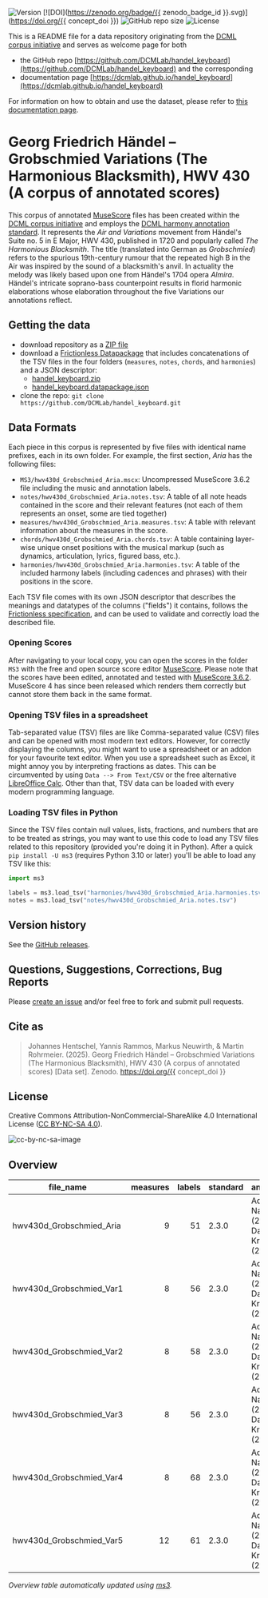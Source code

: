 ![Version](https://img.shields.io/github/v/release/DCMLab/handel_keyboard?display_name=tag)
[![DOI](https://zenodo.org/badge/{{ zenodo_badge_id }}.svg)](https://doi.org/{{ concept_doi }})
![GitHub repo size](https://img.shields.io/github/repo-size/DCMLab/handel_keyboard)
![License](https://img.shields.io/badge/license-CC%20BY--NC--SA%204.0-9cf)


This is a README file for a data repository originating from the [DCML corpus initiative](https://github.com/DCMLab/dcml_corpora)
and serves as welcome page for both 

* the GitHub repo [https://github.com/DCMLab/handel_keyboard](https://github.com/DCMLab/handel_keyboard) and the corresponding
* documentation page [https://dcmlab.github.io/handel_keyboard](https://dcmlab.github.io/handel_keyboard)

For information on how to obtain and use the dataset, please refer to [this documentation page](https://dcmlab.github.io/handel_keyboard/introduction).

# Georg Friedrich Händel – Grobschmied Variations (The Harmonious Blacksmith), HWV 430 (A corpus of annotated scores)


This corpus of annotated [MuseScore](https://musescore.org) files has been created within
the [DCML corpus initiative](https://github.com/DCMLab/dcml_corpora) and employs
the [DCML harmony annotation standard](https://github.com/DCMLab/standards). It represents the 
_Air and Variations_ movement from Händel's Suite no. 5 in E Major, HWV 430, published in 1720 and
popularly called _The Harmonious Blacksmith_. The title (translated into German as _Grobschmied_) 
refers to the spurious 19th-century rumour that the repeated high B in the Air was inspired by the 
sound of a blacksmith's anvil. In actuality the melody was likely based upon one from Händel's 1704
opera _Almira_. Händel's intricate soprano-bass counterpoint results in florid harmonic elaborations
whose elaboration throughout the five Variations our annotations reflect.

## Getting the data

* download repository as a [ZIP file](https://github.com/DCMLab/handel_keyboard/archive/main.zip)
* download a [Frictionless Datapackage](https://specs.frictionlessdata.io/data-package/) that includes concatenations
  of the TSV files in the four folders (`measures`, `notes`, `chords`, and `harmonies`) and a JSON descriptor:
  * [handel_keyboard.zip](https://github.com/DCMLab/handel_keyboard/releases/latest/download/handel_keyboard.zip)
  * [handel_keyboard.datapackage.json](https://github.com/DCMLab/handel_keyboard/releases/latest/download/handel_keyboard.datapackage.json)
* clone the repo: `git clone https://github.com/DCMLab/handel_keyboard.git` 


## Data Formats

Each piece in this corpus is represented by five files with identical name prefixes, each in its own folder. 
For example, the first section, *Aria* has the following files:

* `MS3/hwv430d_Grobschmied_Aria.mscx`: Uncompressed MuseScore 3.6.2 file including the music and annotation labels.
* `notes/hwv430d_Grobschmied_Aria.notes.tsv`: A table of all note heads contained in the score and their relevant features (not each of them represents an onset, some are tied together)
* `measures/hwv430d_Grobschmied_Aria.measures.tsv`: A table with relevant information about the measures in the score.
* `chords/hwv430d_Grobschmied_Aria.chords.tsv`: A table containing layer-wise unique onset positions with the musical markup (such as dynamics, articulation, lyrics, figured bass, etc.).
* `harmonies/hwv430d_Grobschmied_Aria.harmonies.tsv`: A table of the included harmony labels (including cadences and phrases) with their positions in the score.

Each TSV file comes with its own JSON descriptor that describes the meanings and datatypes of the columns ("fields") it contains,
follows the [Frictionless specification](https://specs.frictionlessdata.io/tabular-data-resource/),
and can be used to validate and correctly load the described file. 

### Opening Scores

After navigating to your local copy, you can open the scores in the folder `MS3` with the free and open source score
editor [MuseScore](https://musescore.org). Please note that the scores have been edited, annotated and tested with
[MuseScore 3.6.2](https://github.com/musescore/MuseScore/releases/tag/v3.6.2). 
MuseScore 4 has since been released which renders them correctly but cannot store them back in the same format.

### Opening TSV files in a spreadsheet

Tab-separated value (TSV) files are like Comma-separated value (CSV) files and can be opened with most modern text
editors. However, for correctly displaying the columns, you might want to use a spreadsheet or an addon for your
favourite text editor. When you use a spreadsheet such as Excel, it might annoy you by interpreting fractions as
dates. This can be circumvented by using `Data --> From Text/CSV` or the free alternative
[LibreOffice Calc](https://www.libreoffice.org/download/download/). Other than that, TSV data can be loaded with
every modern programming language.

### Loading TSV files in Python

Since the TSV files contain null values, lists, fractions, and numbers that are to be treated as strings, you may want
to use this code to load any TSV files related to this repository (provided you're doing it in Python). After a quick
`pip install -U ms3` (requires Python 3.10 or later) you'll be able to load any TSV like this:

```python
import ms3

labels = ms3.load_tsv("harmonies/hwv430d_Grobschmied_Aria.harmonies.tsv")
notes = ms3.load_tsv("notes/hwv430d_Grobschmied_Aria.notes.tsv")
```


## Version history

See the [GitHub releases](https://github.com/DCMLab/handel_keyboard/releases).

## Questions, Suggestions, Corrections, Bug Reports

Please [create an issue](https://github.com/DCMLab/handel_keyboard/issues) and/or feel free to fork and submit pull requests.

## Cite as

> Johannes Hentschel, Yannis Rammos, Markus Neuwirth, & Martin Rohrmeier. (2025). Georg Friedrich Händel – Grobschmied Variations (The Harmonious Blacksmith), HWV 430 (A corpus of annotated scores) [Data set]. Zenodo. https://doi.org/{{ concept_doi }}

## License

Creative Commons Attribution-NonCommercial-ShareAlike 4.0 International License ([CC BY-NC-SA 4.0](https://creativecommons.org/licenses/by-nc-sa/4.0/)).

![cc-by-nc-sa-image](https://licensebuttons.net/l/by-nc-sa/4.0/88x31.png)


## Overview
|       file_name        |measures|labels|standard|                annotators                 |reviewers|
|------------------------|-------:|-----:|--------|-------------------------------------------|---------|
|hwv430d_Grobschmied_Aria|       9|    51|2.3.0   |Adrian Nagel (2.1.0), Davor Krkljus (2.3.0)|DK       |
|hwv430d_Grobschmied_Var1|       8|    56|2.3.0   |Adrian Nagel (2.1.0), Davor Krkljus (2.3.0)|DK       |
|hwv430d_Grobschmied_Var2|       8|    58|2.3.0   |Adrian Nagel (2.1.0), Davor Krkljus (2.3.0)|DK       |
|hwv430d_Grobschmied_Var3|       8|    56|2.3.0   |Adrian Nagel (2.1.0), Davor Krkljus (2.3.0)|DK       |
|hwv430d_Grobschmied_Var4|       8|    68|2.3.0   |Adrian Nagel (2.1.0), Davor Krkljus (2.3.0)|DK       |
|hwv430d_Grobschmied_Var5|      12|    61|2.3.0   |Adrian Nagel (2.1.0), Davor Krkljus (2.3.0)|DK       |


*Overview table automatically updated using [ms3](https://ms3.readthedocs.io/).*

